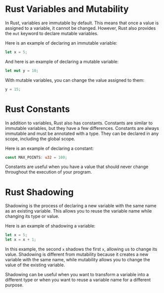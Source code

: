 # Rust Variables and Mutability

In Rust, variables are immutable by default. This means that once a value is assigned to a variable, it cannot be changed. However, Rust also provides the `mut` keyword to declare mutable variables.

Here is an example of declaring an immutable variable:

```rust
let x = 5;
```

And here is an example of declaring a mutable variable:

```rust
let mut y = 10;
```

With mutable variables, you can change the value assigned to them:

```rust
y = 15;
```

# Rust Constants

In addition to variables, Rust also has constants. Constants are similar to immutable variables, but they have a few differences. Constants are always immutable and must be annotated with a type. They can be declared in any scope, including the global scope.

Here is an example of declaring a constant:

```rust
const MAX_POINTS: u32 = 100;
```

Constants are useful when you have a value that should never change throughout the execution of your program.

# Rust Shadowing

Shadowing is the process of declaring a new variable with the same name as an existing variable. This allows you to reuse the variable name while changing its type or value.

Here is an example of shadowing a variable:

```rust
let x = 5;
let x = x + 1;
```

In this example, the second `x` shadows the first `x`, allowing us to change its value. Shadowing is different from mutability because it creates a new variable with the same name, while mutability allows you to change the value of the existing variable.

Shadowing can be useful when you want to transform a variable into a different type or when you want to reuse a variable name for a different purpose.
